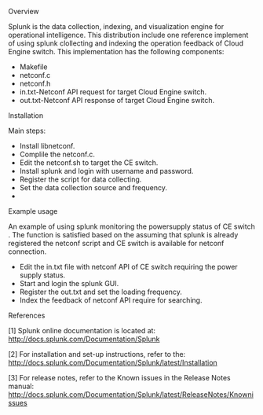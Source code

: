 Overview

Splunk is the data collection, indexing, and visualization engine for operational intelligence. This distribution include one reference implement of using splunk clollecting and indexing the operation feedback of Cloud Engine switch. 
This implementation has the following components:
 - Makefile
 - netconf.c
 - netconf.h
 - in.txt-Netconf API request for target Cloud Engine switch.
 - out.txt-Netconf API response of target Cloud Engine switch.

Installation

Main steps:
 - Install libnetconf.
 - Complile the netconf.c.
 - Edit the netconf.sh to target the CE switch.
 - Install splunk and login with username and password.
 - Register the script for data collecting.
 - Set the data collection source and frequency.  
 - 
Example usage

An example of using splunk monitoring the powersupply status of CE switch . The function is satisfied based on the assuming that splunk is already registered the netconf script and CE switch is available for netconf connection.
 - Edit the in.txt file with netconf API of CE switch requiring the power supply status.
 - Start and login the splunk GUI.
 - Register the out.txt and set the loading frequency.
 - Index the feedback of netconf API require for searching.
 
References
 
[1] Splunk online documentation is located at:	   
<http://docs.splunk.com/Documentation/Splunk>	   
	   
[2] For installation and set-up instructions, refer to the:	   
<http://docs.splunk.com/Documentation/Splunk/latest/Installation>	   
	   
[3] For release notes, refer to the Known issues in the Release Notes manual:	   
<http://docs.splunk.com/Documentation/Splunk/latest/ReleaseNotes/Knownissues>	 
